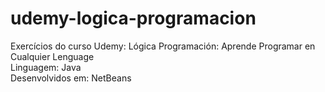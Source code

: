 # udemy-logica-programacion
Exercícios do curso Udemy: Lógica Programación: Aprende Programar en Cualquier Lenguage
<br> Linguagem: Java
<br> Desenvolvidos em: NetBeans
